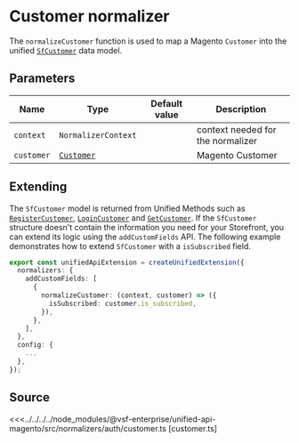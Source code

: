 # Customer normalizer

The `normalizeCustomer` function is used to map a Magento `Customer` into the unified [`SfCustomer`](/unified-data-layer/unified-data-model.html#sfcustomer) data model.

## Parameters

| Name       | Type                                                                                        | Default value | Description      |
| ---------- | ------------------------------------------------------------------------------------------- | ------------- | ---------------- |
| `context` | `NormalizerContext`                                                           |               | context needed for the normalizer |
| `customer` | [`Customer`](https://docs.alokai.com/integrations/magento/api/magento-types/Customer) |               | Magento Customer |

## Extending

The `SfCustomer` model is returned from Unified Methods such as [`RegisterCustomer`](/unified-data-layer/unified-methods/authentication#registercustomer), [`LoginCustomer`](/unified-data-layer/unified-methods/authentication#logincustomer) and [`GetCustomer`](/unified-data-layer/unified-methods/authentication#getcustomer). If the `SfCustomer` structure doesn't contain the information you need for your Storefront, you can extend its logic using the `addCustomFields` API. The following example demonstrates how to extend `SfCustomer` with a `isSubscribed` field.

```ts
export const unifiedApiExtension = createUnifiedExtension({
  normalizers: {
    addCustomFields: [
      {
        normalizeCustomer: (context, customer) => ({
          isSubscribed: customer.is_subscribed,
        }),
      },
    ],
  },
  config: {
    ...
  },
});
```

## Source

<<<../../../../node_modules/@vsf-enterprise/unified-api-magento/src/normalizers/auth/customer.ts [customer.ts]
